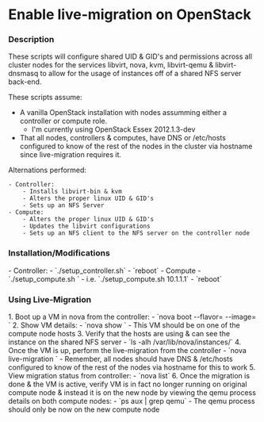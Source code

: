 <!---------------------------------------------------------------------------->

# Enable live-migration on OpenStack

<!---------------------------------------------------------------------------->

<h3>Description</h3>
These scripts will configure shared UID & GID's and permissions across all 
cluster nodes for the services libvirt, nova, kvm, libvirt-qemu & 
libvirt-dnsmasq to allow for the usage of instances off of a shared 
NFS server back-end.

These scripts assume:

- A vanilla OpenStack installation with nodes assumming either a controller or
compute role.
    -  I'm currently using OpenStack Essex 2012.1.3-dev
- That all nodes, controllers & computes, have DNS or /etc/hosts configured to 
know of the rest of the nodes in the cluster via hostname since 
live-migration requires it.

Alternations performed:

    - Controller:
        - Installs libvirt-bin & kvm
        - Alters the proper linux UID & GID's
        - Sets up an NFS Server
    - Compute:
        - Alters the proper linux UID & GID's
        - Updates the libvirt configurations
        - Sets up an NFS client to the NFS server on the controller node

<!---------------------------------------------------------------------------->

<h3>Installation/Modifications</h3>
- Controller:
    - `./setup_controller.sh`
    - `reboot`
- Compute
    - `./setup_compute.sh <CONTROLLER_IP>`
        - i.e. `./setup_compute.sh 10.1.1.1`
    - `reboot`

<!---------------------------------------------------------------------------->

<h3>Using Live-Migration</h3>
1. Boot up a VM in nova from the controller:
    - `nova boot --flavor=<FLAVOR> --image=<IMAGE> <VM_NAME>`
2. Show VM details:
    - `nova show <VM_NAME>`
    - This VM should be on one of the compute node hosts
3. Verify that the hosts are using & can see the instance on the shared NFS server
    - `ls -alh /var/lib/nova/instances/<INSTANCE_NAME>`
4. Once the VM is up, perform the live-migration from the controller
    - `nova live-migration <VM_NAME> <OTHER_COMPUTE_HOSTNAME>`
    - Remember, all nodes should have DNS & /etc/hosts configured to know of
      the rest of the nodes via hostname for this to work
5. View migration status from controller:
    - `nova list`
6. Once the migration is done & the VM is active, verify VM is in fact no 
longer running on original compute node & instead it
is on the new node by viewing the qemu process details on both compute nodes:
    - `ps aux | grep qemu`
    - The qemu process should only be now on the new compute node

<!---------------------------------------------------------------------------->
